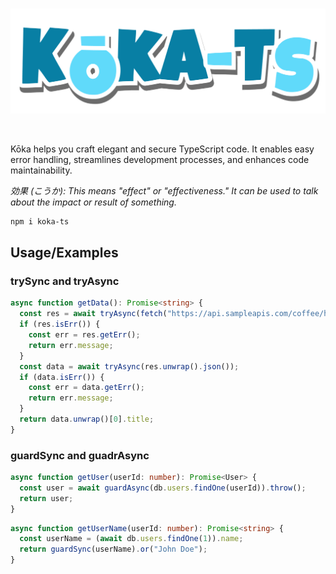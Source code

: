 <br>

![Kōka](./img/logo.png)

<br>

Kōka helps you craft elegant and secure TypeScript code. It enables easy error handling, streamlines development processes, and enhances code maintainability.

_効果 (こうか): This means "effect" or "effectiveness." It can be used to talk about the impact or result of something._

```bash
npm i koka-ts
```

## Usage/Examples

### trySync and tryAsync

```typescript
async function getData(): Promise<string> {
  const res = await tryAsync(fetch("https://api.sampleapis.com/coffee/hot"));
  if (res.isErr()) {
    const err = res.getErr();
    return err.message;
  }
  const data = await tryAsync(res.unwrap().json());
  if (data.isErr()) {
    const err = data.getErr();
    return err.message;
  }
  return data.unwrap()[0].title;
}
```

### guardSync and guadrAsync

```typescript
async function getUser(userId: number): Promise<User> {
  const user = await guardAsync(db.users.findOne(userId)).throw();
  return user;
}
```

```typescript
async function getUserName(userId: number): Promise<string> {
  const userName = (await db.users.findOne(1)).name;
  return guardSync(userName).or("John Doe");
}
```
